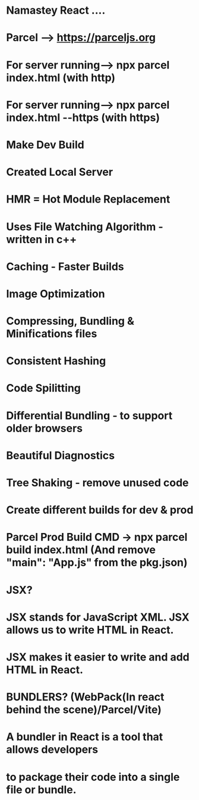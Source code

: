 # Namastey React ....

# Parcel --> https://parceljs.org
  # For server running--> npx parcel index.html (with http)
  # For server running--> npx parcel index.html --https (with https)
  # Make Dev Build
  # Created Local Server
  # HMR = Hot Module Replacement
  # Uses File Watching Algorithm - written in c++
  # Caching - Faster Builds
  # Image Optimization
  # Compressing, Bundling & Minifications files
  # Consistent Hashing
  # Code Spilitting
  # Differential Bundling - to support older browsers
  # Beautiful Diagnostics
  # Tree Shaking - remove unused code
  # Create different builds for dev & prod
# Parcel Prod Build CMD -> npx parcel build index.html (And remove "main": "App.js" from the pkg.json)


# JSX?
# JSX stands for JavaScript XML. JSX allows us to write HTML in React.
# JSX makes it easier to write and add HTML in React.

# BUNDLERS? (WebPack(In react behind the scene)/Parcel/Vite)
# A bundler in React is a tool that allows developers
# to package their code into a single file or bundle.